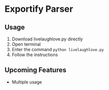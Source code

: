 # Exportify Parser

## Usage

1. Download livelaughlove.py directly
2. Open terminal
3. Enter the command `python livelaughlove.py`
4. Follow the instructions 

## Upcoming Features

- Multiple usage
